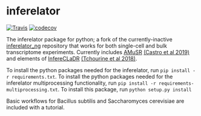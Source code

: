 # inferelator

[![Travis](https://travis-ci.org/flatironinstitute/inferelator.svg?branch=master)](https://travis-ci.org/flatironinstitute/inferelator)
[![codecov](https://codecov.io/gh/flatironinstitute/inferelator/branch/master/graph/badge.svg)](https://codecov.io/gh/flatironinstitute/inferelator)

The inferelator package for python; a fork of the currently-inactive [inferelator_ng](https://github.com/simonsfoundation/inferelator_ng) repository that works for both single-cell and bulk transcriptome experiments. Currently includes [AMuSR](https://github.com/simonsfoundation/multitask_inferelator/tree/AMuSR/inferelator_ng) [(Castro et al 2019)](https://doi.org/10.1371/journal.pcbi.1006591) and elements of [InfereCLaDR](https://github.com/simonsfoundation/inferelator_ng/tree/InfereCLaDR) [(Tchourine et al 2018)](https://doi.org/10.1016/j.celrep.2018.03.048).

To install the python packages needed for the inferelator, run `pip install -r requirements.txt`. To install the python packages needed for the inferelator multiprocessing functionality, run `pip install -r requirements-multiprocessing.txt`. To install this package, run `python setup.py install`

Basic workflows for Bacillus subtilis and Saccharomyces cerevisiae are included with a tutorial. 
